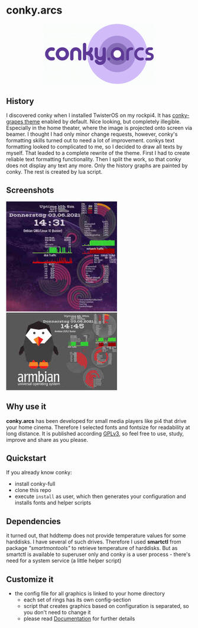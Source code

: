 # conky.arcs

<p align="center"><img width="300" src="logo/conky.arcs-logo_small.png"></p>

## History
I discovered conky when I installed TwisterOS on my rockpi4. It has
[conky-grapes theme](https://gitlab.nomagic.uk/popi/conky-grapes) enabled by default.
Nice looking, but completely illegible. Especially in the home theater, where the
image is projected onto screen via beamer.
I thought I had only minor change requests, however, conky's formatting skills turned
out to need a lot of improvement. conkys text formatting looked to complicated to me,
so I decided to draw all texts by myself.
That leaded to a complete rewrite of the theme.
First I had to create reliable text formatting functionality. Then I split the work,
so that conky does not display any text any more. Only the history graphs are
painted by conky.
The rest is created by lua script.

## Screenshots
[![screenshot](samples/conky.arcs-010.jpg)](samples/conky.arcs-01.jpg)
[![screenshot](samples/conky.arcs-020.jpg)](samples/conky.arcs-02.jpg)

## Why use it
**conky.arcs** has been developed for small media players like pi4 that drive your
home cinema. Therefore I selected fonts and fontsize for readability at long distance. It is published according [GPLv3](LICENSE), so feel free to use, study, improve and share as you please.

## Quickstart
If you already know conky:
  - install conky-full
  - clone this repo
  - execute `install` as user, which then generates your configuration and
    installs fonts and helper scripts

## Dependencies
it turned out, that hddtemp does not provide temperature values for some harddisks.
I have several of such drives. Therefore I used **smartctl** from
package *"smartmontools"* to retrieve temperature of harddisks. But as smartctl is
available to superuser only and conky is a user process - there's need for a
system service (a little helper script)

## Customize it
* the config file for all graphics is linked to your home directory
  - each set of rings has its own config-section
  - script that creates graphics based on configuration is separated,
    so you don't need to change it
  - please read [Documentation](Documentation.md) for further details



